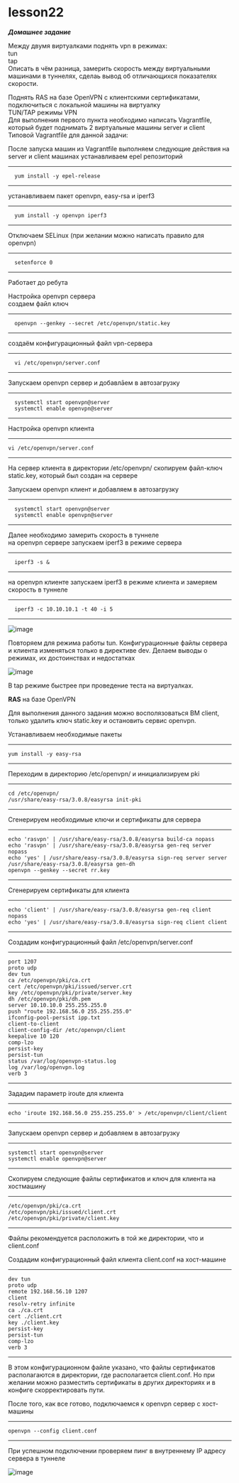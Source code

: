 # lesson22

***Домашнее задание***

Между двумя виртуалками поднять vpn в режимах: </br>
tun </br>
tap </br>
Описать в чём разница, замерить скорость между виртуальными машинами в туннелях, сделаь вывод об отличающихся показателях скорости. </br>

Поднять RAS на базе OpenVPN с клиентскими сертификатами, подключиться с локальной машины на виртуалку </br>
TUN/TAP режимы VPN </br>
Для выполнения первого пункта необходимо написать Vagrantfile, который будет поднимать 2 виртуальные машины server и client </br>
Типовой Vagrantfile для данной задачи: </br>

После запуска машин из Vagrantfile выполняем следующие действия на server и client машинах устанавливаем epel репозиторий </br>

---
      yum install -y epel-release
---
устанавливаем пакет openvpn, easy-rsa и iperf3 </br>

---
      yum install -y openvpn iperf3
---
Отключаем SELinux (при желании можно написать правило для openvpn) </br>

---
      setenforce 0
---
Работает до ребута 

Настройка openvpn сервера </br>
создаем файл ключ </br>

---
      openvpn --genkey --secret /etc/openvpn/static.key
---
создаём конфигурационный файл vpn-сервера </br>

---
      vi /etc/openvpn/server.conf 
---
Запускаем openvpn сервер и добавлāем в автозагрузку </br>

---
      systemctl start openvpn@server
      systemctl enable openvpn@server
---
Настройка openvpn клиента </br>

---
    vi /etc/openvpn/server.conf
---
На сервер клиента в директории /etc/openvpn/ скопируем файл-ключ static.key, который был создан на сервере </br>

Запускаем openvpn клиент и добавляем в автозагрузку </br>

---
      systemctl start openvpn@server
      systemctl enable openvpn@server
---
Далее необходимо замерить скорость в туннеле  </br>
на openvpn сервере запускаем iperf3 в режиме сервера </br>

---
      iperf3 -s &
---
на openvpn клиенте запускаем iperf3 в режиме клиента и замеряем скорость в туннеле </br>

---
      iperf3 -c 10.10.10.1 -t 40 -i 5
---

![image](https://github.com/movik242/lesson22/assets/143793993/348b1649-2f75-415f-934b-285eb2d03dee)

Повторяем для режима работы tun. Конфигурационные файлы сервера и клиента изменяться только в директиве dev. Делаем выводы о режимах, их достоинствах и недостатках

![image](https://github.com/movik242/lesson22/assets/143793993/9be9d373-3a56-41ef-ac0a-ffee4738164b)

В tap режиме быстрее при проведение теста на виртуалках.

**RAS** на базе OpenVPN

Для выполнения данного задания можно восполязоваться ВМ client, только удалить ключ static.key и остановить сервис openvpn.

Устанавливаем необходимые пакеты

---
    yum install -y easy-rsa
---
Переходим в директорию /etc/openvpn/ и инициализируем pki

---
    cd /etc/openvpn/
    /usr/share/easy-rsa/3.0.8/easyrsa init-pki
---
Сгенерируем необходимые ключи и сертификаты для сервера

---
    echo 'rasvpn' | /usr/share/easy-rsa/3.0.8/easyrsa build-ca nopass
    echo 'rasvpn' | /usr/share/easy-rsa/3.0.8/easyrsa gen-req server nopass
    echo 'yes' | /usr/share/easy-rsa/3.0.8/easyrsa sign-req server server
    /usr/share/easy-rsa/3.0.8/easyrsa gen-dh
    openvpn --genkey --secret rr.key
---
    
Сгенерируем сертификаты для клиента

---
    echo 'client' | /usr/share/easy-rsa/3.0.8/easyrsa gen-req client nopass
    echo 'yes' | /usr/share/easy-rsa/3.0.8/easyrsa sign-req client client
---
    
Создадим конфигурационный файл /etc/openvpn/server.conf

---
    port 1207
    proto udp
    dev tun
    ca /etc/openvpn/pki/ca.crt
    cert /etc/openvpn/pki/issued/server.crt
    key /etc/openvpn/pki/private/server.key
    dh /etc/openvpn/pki/dh.pem
    server 10.10.10.0 255.255.255.0
    push "route 192.168.56.0 255.255.255.0"
    ifconfig-pool-persist ipp.txt
    client-to-client
    client-config-dir /etc/openvpn/client
    keepalive 10 120
    comp-lzo
    persist-key
    persist-tun
    status /var/log/openvpn-status.log
    log /var/log/openvpn.log
    verb 3
---

Зададим параметр iroute для клиента 

---
    echo 'iroute 192.168.56.0 255.255.255.0' > /etc/openvpn/client/client
---
Запускаем openvpn сервер и добавляем в автозагрузку

---
    systemctl start openvpn@server
    systemctl enable openvpn@server
---    
Скопируем следующие файлы сертификатов и ключ для клиента на хостмашину 

---
    /etc/openvpn/pki/ca.crt
    /etc/openvpn/pki/issued/client.crt
    /etc/openvpn/pki/private/client.key
---
    
Файлы рекомендуется расположить в той же директории, что и client.conf

Создадим конфигурационный файл клиента client.conf на хост-машине

---
    dev tun
    proto udp
    remote 192.168.56.10 1207
    client
    resolv-retry infinite
    ca ./ca.crt
    cert ./client.crt
    key ./client.key
    persist-key
    persist-tun
    comp-lzo
    verb 3
---    
В этом конфигурационном файле указано, что файлы сертификатов располагаются в директории, где располагается client.conf. Но при желании можно разместить сертификаты в других директориях и в конфиге скорректировать пути.

После того, как все готово, подключаемся к openvpn сервер с хост-машины

---
    openvpn --config client.conf
---
При успешном подключении проверяем пинг в внутреннему IP адресу сервера в туннеле


![image](https://github.com/movik242/lesson22/assets/143793993/126279f9-2c2c-4964-95be-52b447bf0083)
